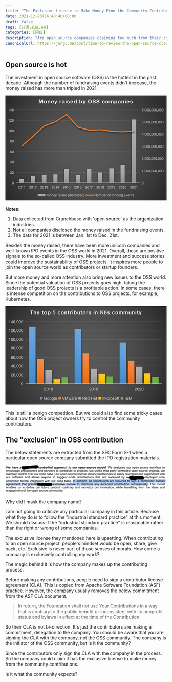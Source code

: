 ```yaml
---
title: "The Exclusive License to Make Money From the Community Contributions"
date: 2021-12-23T16:48:40+08:00
draft: false
tags: [开源,社区,en]
categories: [闲白]
description: "Are open source companies claiming too much from their contributors?"
canonicalUrl: https://jungu.me/post/time-to-review-the-open-source-cla/
---
```


## Open source is hot

The investment in open source software (OSS) is the hottest in the past decade. Although the number of fundraising events didn't increase, the money raised has more than tripled in 2021.

![](/img/1640232989839.png)

**Notes:**

1. Data collected from Crunchbase with 'open source' as the organization industries.
2. Not all companies disclosed the money raised in the fundraising events.
3. The data for 2021 is between Jan. 1st to Dec. 21st.

Besides the money raised, there have been more unicorn companies and well-known IPO events in the OSS world in 2021. Overall, these are positive signals to the so-called OSS industry. More investment and success stories could improve the sustainability of OSS projects. It inspires more people to join the open source world as contributors or startup founders.

But more money and more attention also bring new issues to the OSS world. Since the potential valuation of OSS projects goes high, taking the leadership of good OSS projects is a profitable action. In some cases, there is intense competition on the contributions to OSS projects, for example, Kubernetes.

![](/img/1640232383975.png)

This is still a benign competition. But we could also find some tricky cases about how the OSS project owners try to control the community contributors.

## The "exclusion" in OSS contribution

The below statements are extracted from the SEC Form S-1 when a particular open source company submitted the IPO registration materials.

![](/img/1640232414441.png)

Why did I mask the company name?

I am not going to criticize any particular company in this article.  Because what they do is to follow the "industrial standard practice" at this moment. We should discuss if the "industrial standard practice" is reasonable rather than the right or wrong of some companies.

The exclusive license they mentioned here is upsetting. When contributing to an open source project, people's mindset would be open, share, give back, etc. Exclusive is never part of those senses of morals. How come a company is exclusively controlling my work?

The magic behind it is how the company makes up the contributing process.

Before making any contributions, people need to sign a contributor license agreement (CLA). This is copied from Apache Software Foundation (ASF) practice. However, the company usually removes the below commitment from the ASF CLA document.

> In return, the Foundation shall not use Your Contributions in a way that is contrary to the public benefit or inconsistent with its nonprofit status and bylaws in effect at the time of the Contribution. 

So their CLA is not bi-direction. It's just the contributors are making a commitment, delegation to the company. You should be aware that you are signing the CLA with the company, not the OSS community. The company is the initiator of the OSS community, but is it the community?

Since the contributors only sign the CLA with the company in the process. So the company could claim it has the exclusive license to make money from the community contributions.

Is it what the community expects?
